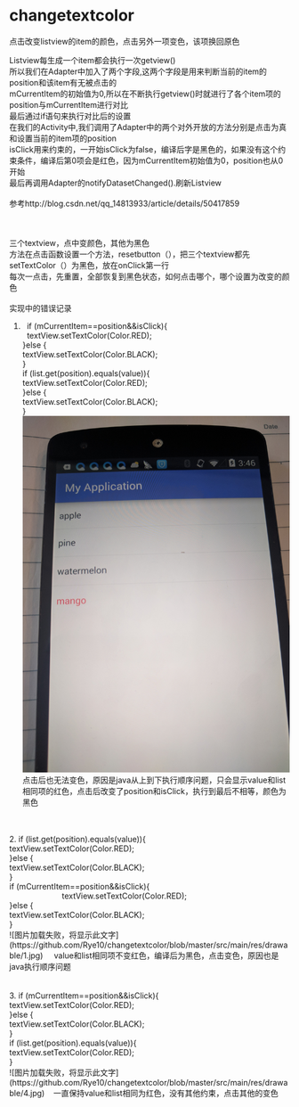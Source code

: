 # changetextcolor
点击改变listview的item的颜色，点击另外一项变色，该项换回原色

Listview每生成一个item都会执行一次getview()  <br>
所以我们在Adapter中加入了两个字段,这两个字段是用来判断当前的item的position和该item有无被点击的<br>
mCurrentItem的初始值为0,所以在不断执行getview()时就进行了各个item项的position与mCurrentItem进行对比<br>
最后通过if语句来执行对比后的设置<br>
在我们的Activity中,我们调用了Adapter中的两个对外开放的方法分别是点击为真和设置当前的item项的position<br>
isClick用来约束的，一开始isClick为false，编译后字是黑色的，如果没有这个约束条件，编译后第0项会是红色，因为mCurrentItem初始值为0，position也从0开始<br>
最后再调用Adapter的notifyDatasetChanged().刷新Listview<br>
<br>
参考http://blog.csdn.net/qq_14813933/article/details/50417859<br>
<br>
<br>
<br>
三个textview，点中变颜色，其他为黑色<br>
方法在点击函数设置一个方法，resetbutton（），把三个textview都先setTextColor（）为黑色，放在onClick第一行<br>
每次一点击，先重置，全部恢复到黑色状态，如何点击哪个，哪个设置为改变的颜色
<br>
<br>
实现中的错误记录<br>
1.   if (mCurrentItem==position&&isClick){                        <br>  
                textView.setTextColor(Color.RED);<br>
            }else {<br>
                textView.setTextColor(Color.BLACK);<br>
            }<br>
            if (list.get(position).equals(value)){<br>
                textView.setTextColor(Color.RED);<br>
            }else {<br>
                textView.setTextColor(Color.BLACK);<br>
            }<br>
 ![图片加载失败，将显示此文字](https://github.com/Rye10/changetextcolor/blob/master/src/main/res/drawable/3.jpg)
 点击后也无法变色，原因是java从上到下执行顺序问题，只会显示value和list相同项的红色，点击后改变了position和isClick，执行到最后不相等，颜色为黑色<br>
<br>
<br>
2.    if (list.get(position).equals(value)){<br>
                textView.setTextColor(Color.RED);<br>
            }else {<br>
                textView.setTextColor(Color.BLACK);<br>
            }<br>
            if (mCurrentItem==position&&isClick){   <br>                       
                textView.setTextColor(Color.RED);<br>
            }else {<br>
                textView.setTextColor(Color.BLACK);<br>
            }<br>
   ![图片加载失败，将显示此文字](https://github.com/Rye10/changetextcolor/blob/master/src/main/res/drawable/1.jpg)
     value和list相同项不变红色，编译后为黑色，点击变色，原因也是java执行顺序问题<br>
     <br>
     <br>
3.    if (mCurrentItem==position&&isClick){<br>
                textView.setTextColor(Color.RED);<br>
            }else {<br>
                textView.setTextColor(Color.BLACK);<br>
            }<br>
            if (list.get(position).equals(value)){<br>
                textView.setTextColor(Color.RED);<br>
            }<br>
    ![图片加载失败，将显示此文字](https://github.com/Rye10/changetextcolor/blob/master/src/main/res/drawable/4.jpg)
    一直保持value和list相同为红色，没有其他约束，点击其他的变色<br>
 
